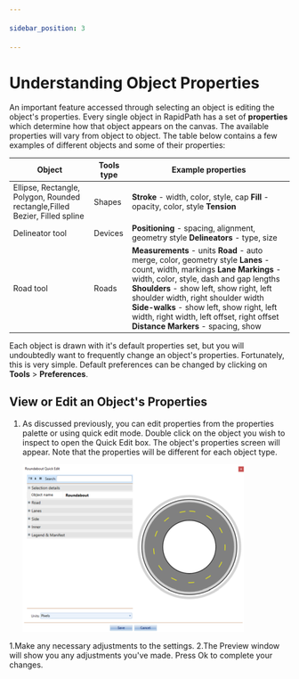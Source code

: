 ```yaml
---

sidebar_position: 3

---
```

# Understanding Object Properties

An important feature accessed through selecting an object is editing the object's properties. Every single object in RapidPath has a set of **properties** which determine how that object appears on the canvas. The available properties will vary from object to object. The table below contains a few examples of different objects and some of their properties:

|Object                                                                            | Tools type |Example properties                                                                           |
|----------------------------------------------------------------------------------|------------|---------------------------------------------------------------------------------------------|
| Ellipse, Rectangle, Polygon, Rounded rectangle,Filled Bezier, Filled spline  | Shapes     | **Stroke** - width, color, style, cap  **Fill** - opacity, color, style  **Tension**|
| Delineator tool                                                                  | Devices    | **Positioning** - spacing, alignment, geometry style  **Delineators** - type, size      |
| Road tool                                                                        | Roads      | **Measurements** - units  **Road** - auto merge, color, geometry style  **Lanes** - count, width, markings  **Lane Markings** - width, color, style, dash and gap lengths  **Shoulders** - show left, show right, left shoulder width, right shoulder width  **Side-walks** - show left, show right, left width, right width, left offset, right offset  **Distance Markers** - spacing, show         |

Each object is drawn with it's default properties set, but you will undoubtedly want to frequently change an object's properties. Fortunately, this is very simple. Default preferences can be changed by clicking on
**Tools** > **Preferences**.

## View or Edit an Object's Properties

 1. As discussed previously, you can edit properties from the properties palette or using quick edit mode. Double click on the object you wish to inspect to open the Quick Edit box. The object's properties screen will appear. Note that the properties will be different for each object type.

    ![Quick_Edit_screen](./assets/Quick_Edit_screen.png)

1.Make any necessary adjustments to the settings.
2.The Preview window will show you any adjustments you've made. Press Ok to complete your changes.
